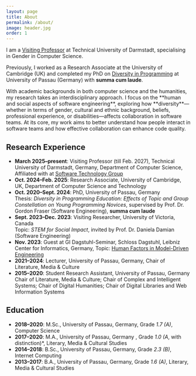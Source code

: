 ```yaml
---
layout: page
title: About
permalink: /about/
image: header.jpg
order: 1
---
```


I am a [Visiting Professor](https://www.informatik.tu-darmstadt.de/fb20/ueber_uns_details_315392.en.jsp) at Technical University of Darmstadt, specialising in Gender in Computer Science.

Previously, I worked as a Research Associate at the University of Cambridge (UK) and completed my PhD on [Diversity in Programming](https://opus4.kobv.de/opus4-uni-passau/frontdoor/index/index/year/2024/docId/1504) at University of Passau (Germany) with **summa cum laude**.

<p>With academic backgrounds in both computer science and the humanities, my research takes an interdisciplinary approach. I focus on the **human and social aspects of software engineering**, exploring how **diversity**—whether in terms of gender, cultural and ethnic background, beliefs, professional experience, or disabilities—affects collaboration in software teams. At its core, my work aims to better understand how people interact in software teams and how effective collaboration can enhance code quality. </p>



## Research Experience
- **March 2025–present**: Visiting Professor (till Feb. 2027), Technical University of Darmstadt, Germany, Department of Computer Science, Affiliated with at [Software Technology Group](https://www.stg.tu-darmstadt.de/main_stg/staff_stg/isabella_grassl.en.jsp)
- **Oct. 2024–Feb. 2025**: Research Associate, University of Cambridge, UK, Department of Computer Science and Technology
- **Oct. 2020–Sept. 2024**: PhD, University of Passau, Germany  
  Thesis: *Diversity in Programming Education: Effects of Topic and Group Constellation on Young Programming Novices*, supervised by Prof. Dr. Gordon Fraser (Software Engineering), **summa cum laude**
- **Sept. 2023–Dec. 2023**: Visiting Researcher, University of Victoria, Canada  
  Topic: *STEM for Social Impact*, invited by Prof. Dr. Daniela Damian (Software Engineering)
- **Nov. 2023**: Guest at GI Dagstuhl-Seminar, Schloss Dagstuhl, Leibniz Center for Informatics, Germany, 
Topic: [Human Factors in Model-Driven Engineering](https://www.dagstuhl.de/23473)  
- **2021–2024**: Lecturer, University of Passau, Germany, Chair of Literature, Media & Culture
- **2015–2020**: Student Research Assistant, University of Passau, Germany  
  Chair of Literature, Media & Culture; Chair of Complex and Intelligent Systems; Chair of Digital Humanities; Chair of Digital Libraries and Web Information Systems

## Education
- **2018–2020**: M.Sc., University of Passau, Germany, Grade *1.7 (A)*, Computer Science
- **2017–2020**: M.A., University of Passau, Germany , Grade *1.0 (A*, with distinction)*, Literary, Media & Cultural Studies
- **2014–2018**: B.Sc., University of Passau, Germany, Grade *2.3 (B)*, Internet Computing
- **2013–2017**: B.A., University of Passau, Germany, Grade *1.6 (A)*, Literary, Media & Cultural Studies
